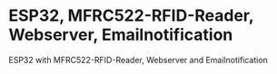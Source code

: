 # ESP32, MFRC522-RFID-Reader, Webserver, Emailnotification
ESP32 with MFRC522-RFID-Reader, Webserver and Emailnotification
